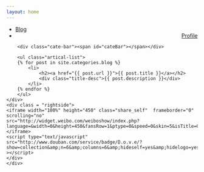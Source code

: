 ```yaml
---
layout: home
---
```


<div class="index-content blog">
    <div class="section">
        <ul class="artical-cate">
            <li class="on"><a href="/"><span>Blog</span></a></li>
            <li style="text-align:right"><a href="/profile"><span>Profile</span></a></li>
        </ul>

        <div class="cate-bar"><span id="cateBar"></span></div>

        <ul class="artical-list">
        {% for post in site.categories.blog %}
            <li>
                <h2><a href="{{ post.url }}">{{ post.title }}</a></h2>
                <div class="title-desc">{{ post.description }}</div>
            </li>
        {% endfor %}
        </ul>
    </div>
    <div class = "rightside">
    <iframe width="100%" height="450" class="share_self"  frameborder="0"
    scrolling="no"
    src="http://widget.weibo.com/weiboshow/index.php?language=&width=0&height=450&fansRow=1&ptype=0&speed=0&skin=5&isTitle=0&noborder=0&isWeibo=1&isFans=0&uid=2120543591&verifier=045e79b4&dpc=1"></iframe>
    <script type="text/javascript"
    src="http://www.douban.com/service/badge/D.o.v.e/?show=collection&amp;n=6&amp;columns=6&amp;hideself=yes&amp;hidelogo=yes&amp;cat=book"
    ></script>
    </div>
    </div>
</div>
